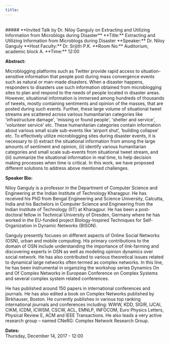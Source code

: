 ```yaml
---
title: 
---
```

<br>
##### **Invited Talk by Dr. Niloy Ganguly on Extracting and Utilizing Information from Microblogs during Disaster**
**Title:** Extracting and Utilizing Information from Microblogs during Disaster  
**Speaker:** Dr. Niloy Ganguly  
**Host Faculty:**  Dr. Srijith P.K.  
**Room No:** Auditorium, academic block A.  
**Time:** 12:00  
 
**Abstract:**

Microblogging platforms such as Twitter provide rapid access to situation-sensitive information that people post during mass convergence events such as natural or man-made disasters. When a disaster happens, responders to disasters use such information obtained from microblogging sites to plan and respond to the needs of people located in disaster areas. However, situational information is immersed among hundreds of thousands of tweets, mostly containing sentiments and opinion of the masses, that are posted during such events. Further, these large volume of situational tweet streams are scattered across various humanitarian categories like 'infrastructure damage', 'missing or found people', 'shelter and service', 'volunteer service' etc. These humanitarian categories contain information about various small scale sub-events like ‘airport shut’, ‘building collapse’ etc. To effectively utilize microblogging sites during disaster events, it is necessary to (i) extract the situational information from among the large amounts of sentiment and opinion, (ii) identify various humanitarian categories and small scale sub-events from situational tweet stream, and (iii) summarize the situational information in real time, to help decision making processes when time is critical. In this work, we have proposed different solutions to address above mentioned challenges.

**Speaker Bio:**

Niloy Ganguly is a professor in the Department of Computer Science and Engineering at the Indian Institute of Technology Kharagpur. He has received his PhD from Bengal Engineering and Science University, Calcutta, India and his Bachelors in Computer Science and Engineering from the Indian Institute of Technology (IIT) at Kharagpur. He has been a post-doctoral fellow in Technical University of Dresden, Germany where he has worked in the EU-funded project Biology-Inspired Techniques for Self-Organization in Dynamic Networks (BISON).

Ganguly presently focuses on different aspects of Online Social Networks (OSN), urban and mobile computing. His primary contributions to the domain of OSN include understanding the importance of link-farming and discovering experts in OSN as well as modeling opinion dynamics over social network. He has also contributed to various theoretical issues related to dynamical large networks often termed as complex networks. In this line, he has been instrumental in organizing the workshop series Dynamics On and Of Complex Networks in European Conference on Complex Systems and several complex system related conferences.

He has published around 150 papers in international conferences and journals. He has also edited a book on Complex Networks published by Birkhauser, Boston. He currently publishes in various top ranking international journals and conferences including: WWW, KDD, SIGIR, IJCAI, CIKM, ICDM, ICWSM, CSCW, ACL, EMNLP, INFOCOM, Euro Physics Letters, Physical Review E, ACM and IEEE Transactions. He also leads a very active research group – named CNeRG: Complex Network Research Group.

**Dates:**  
Thursday, December 14, 2017 - 12:00